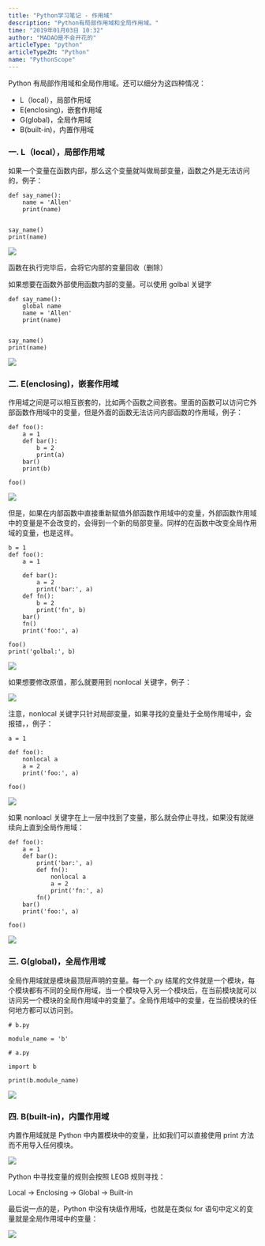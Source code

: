 ```yaml
---
title: "Python学习笔记 - 作用域"
description: "Python有局部作用域和全局作用域。"
time: "2019年01月03日 10:32"
author: "MADAO是不会开花的"
articleType: "python"
articleTypeZH: "Python"
name: "PythonScope"
---
```


Python 有局部作用域和全局作用域。还可以细分为这四种情况：

- L（local），局部作用域
- E(enclosing)，嵌套作用域
- G(global)，全局作用域
- B(built-in)，内置作用域

### 一. L（local），局部作用域

如果一个变量在函数内部，那么这个变量就叫做局部变量，函数之外是无法访问的，例子：

```
def say_name():
    name = 'Allen'
    print(name)


say_name()
print(name)
```

![](/caisr.github.io/articlesImages/python/scope/image.png)

函数在执行完毕后，会将它内部的变量回收（删除）

如果想要在函数外部使用函数内部的变量。可以使用 golbal 关键字

```
def say_name():
    global name
    name = 'Allen'
    print(name)


say_name()
print(name)
```

![](/caisr.github.io/articlesImages/python/scope/image1.png)

### 二. E(enclosing)，嵌套作用域

作用域之间是可以相互嵌套的，比如两个函数之间嵌套。里面的函数可以访问它外部函数作用域中的变量，但是外面的函数无法访问内部函数的作用域，例子：

```
def foo():
    a = 1
    def bar():
        b = 2
        print(a)
    bar()
    print(b)

foo()
```

![](/caisr.github.io/articlesImages/python/scope/image2.png)

但是，如果在内部函数中直接重新赋值外部函数作用域中的变量，外部函数作用域中的变量是不会改变的，会得到一个新的局部变量。同样的在函数中改变全局作用域的变量，也是这样。

```
b = 1
def foo():
    a = 1

    def bar():
        a = 2
        print('bar:', a)
    def fn():
        b = 2
        print('fn', b)
    bar()
    fn()
    print('foo:', a)

foo()
print('golbal:', b)
```

![](/caisr.github.io/articlesImages/python/scope/image3.png)

如果想要修改原值，那么就要用到 nonlocal 关键字，例子：

![](/caisr.github.io/articlesImages/python/scope/image4.png)

注意，nonlocal 关键字只针对局部变量，如果寻找的变量处于全局作用域中，会报错，，例子：

```
a = 1

def foo():
    nonlocal a
    a = 2
    print('foo:', a)

foo()

```

![](/caisr.github.io/articlesImages/python/scope/image5.png)

如果 nonloacl 关键字在上一层中找到了变量，那么就会停止寻找，如果没有就继续向上直到全局作用域：

```
def foo():
    a = 1
    def bar():
        print('bar:', a)
        def fn():
            nonlocal a
            a = 2
            print('fn:', a)
        fn()
    bar()
    print('foo:', a)

foo()
```

![](/caisr.github.io/articlesImages/python/scope/image6.png)

### 三. G(global)，全局作用域

全局作用域就是模块最顶层声明的变量。每一个.py 结尾的文件就是一个模块，每个模块都有不同的全局作用域，当一个模块导入另一个模块后，在当前模块就可以访问另一个模块的全局作用域中的变量了。全局作用域中的变量，在当前模块的任何地方都可以访问到。

```
# b.py

module_name = 'b'

# a.py

import b

print(b.module_name)
```

![](/caisr.github.io/articlesImages/python/scope/image7.png)

### 四. B(built-in)，内置作用域

内置作用域就是 Python 中内置模块中的变量，比如我们可以直接使用 print 方法而不用导入任何模块。

![](/caisr.github.io/articlesImages/python/scope/image8.png)

Python 中寻找变量的规则会按照 LEGB 规则寻找：

Local -> Enclosing -> Global -> Built-in

最后说一点的是，Python 中没有块级作用域，也就是在类似 for 语句中定义的变量就是全局作用域中的变量：

![](/caisr.github.io/articlesImages/python/scope/image9.png)
